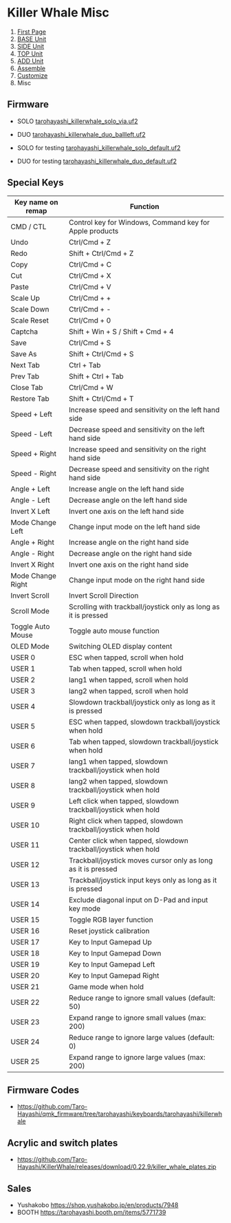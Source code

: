 # Killer Whale Misc

1. [First Page](../README_EN.md)
2. [BASE Unit](../leftside/2_BASE.md)
3. [SIDE Unit](../leftside/3_SIDE_TRACKBALL.md)
4. [TOP Unit](../leftside/4_TOP.md)
5. [ADD Unit](../leftside/5_ADD.md)
6. [Assemble](../leftside/6_ASSEMBLE.md)
7. [Customize](../leftside/7_CUSTOM.md)
8. Misc


## Firmware

- SOLO [tarohayashi_killerwhale_solo_via.uf2
](https://github.com/Taro-Hayashi/KillerWhale/releases/latest/download/tarohayashi_killerwhale_solo_via.uf2)
- DUO [tarohayashi_killerwhale_duo_ballleft.uf2
](https://github.com/Taro-Hayashi/KillerWhale/releases/latest/download/tarohayashi_killerwhale_duo_via.uf2)


- SOLO for testing [tarohayashi_killerwhale_solo_default.uf2
](https://github.com/Taro-Hayashi/KillerWhale/releases/latest/download/tarohayashi_killerwhale_solo_default.uf2)
- DUO for testing [tarohayashi_killerwhale_duo_default.uf2
](https://github.com/Taro-Hayashi/KillerWhale/releases/latest/download/tarohayashi_killerwhale_duo_default.uf2)


## Special Keys
|Key name on remap|Function|
|-|-|
|CMD / CTL|Control key for Windows, Command key for Apple products|
|Undo|Ctrl/Cmd + Z|
|Redo|Shift + Ctrl/Cmd + Z|
|Copy|Ctrl/Cmd + C|
|Cut|Ctrl/Cmd + X|
|Paste|Ctrl/Cmd + V|
|Scale Up|Ctrl/Cmd + +|
|Scale Down|Ctrl/Cmd + -|
|Scale Reset|Ctrl/Cmd + 0|
|Captcha|Shift + Win + S / Shift + Cmd + 4|
|Save|Ctrl/Cmd + S|
|Save As|Shift + Ctrl/Cmd + S|
|Next Tab|Ctrl + Tab|
|Prev Tab|Shift + Ctrl + Tab|
|Close Tab|Ctrl/Cmd + W|
|Restore Tab|Shift + Ctrl/Cmd + T|
|Speed + Left|Increase speed and sensitivity on the left hand side|
|Speed - Left|Decrease speed and sensitivity on the left hand side|
|Speed + Right|Increase speed and sensitivity on the right hand side|
|Speed - Right|Decrease speed and sensitivity on the right hand side|
|Angle + Left|Increase angle on the left hand side|
|Angle - Left|Decrease angle on the left hand side|
|Invert X Left|Invert one axis on the left hand side|
|Mode Change Left|Change input mode on the left hand side|
|Angle + Right|Increase angle on the right hand side|
|Angle - Right|Decrease angle on the right hand side|
|Invert X Right|Invert one axis on the right hand side|
|Mode Change Right|Change input mode on the right hand side|
|Invert Scroll|Invert Scroll Direction|
|Scroll Mode|Scrolling with trackball/joystick only as long as it is pressed|
|Toggle Auto Mouse|Toggle auto mouse function|
|OLED Mode|Switching OLED display content|
|USER 0|ESC when tapped, scroll when hold|
|USER 1|Tab when tapped, scroll when hold|
|USER 2|lang1 when tapped, scroll when hold|
|USER 3|lang2 when tapped, scroll when hold|
|USER 4|Slowdown trackball/joystick only as long as it is pressed|
|USER 5|ESC when tapped, slowdown trackball/joystick when hold|
|USER 6|Tab when tapped, slowdown trackball/joystick when hold|
|USER 7|lang1 when tapped, slowdown trackball/joystick when hold|
|USER 8|lang2 when tapped, slowdown trackball/joystick when hold|
|USER 9|Left click when tapped, slowdown trackball/joystick when hold|
|USER 10|Right click when tapped, slowdown trackball/joystick when hold|
|USER 11|Center click when tapped, slowdown trackball/joystick when hold|
|USER 12|Trackball/joystick moves cursor only as long as it is pressed|
|USER 13|Trackball/joystick input keys only as long as it is pressed|
|USER 14|Exclude diagonal input on D-Pad and input key mode|
|USER 15|Toggle RGB layer function|
|USER 16|Reset joystick calibration|
|USER 17|Key to Input Gamepad Up|
|USER 18|Key to Input Gamepad Down|
|USER 19|Key to Input Gamepad Left|
|USER 20|Key to Input Gamepad Right|
|USER 21|Game mode when hold|
|USER 22|Reduce range to ignore small values (default: 50)||
|USER 23|Expand range to ignore small values (max: 200)|
|USER 24|Reduce range to ignore large values (default: 0)|
|USER 25|Expand range to ignore large values (max: 200)|


## Firmware Codes
- https://github.com/Taro-Hayashi/qmk_firmware/tree/tarohayashi/keyboards/tarohayashi/killerwhale

## Acrylic and switch plates
- https://github.com/Taro-Hayashi/KillerWhale/releases/download/0.22.9/killer_whale_plates.zip

## Sales
- Yushakobo https://shop.yushakobo.jp/en/products/7948
- BOOTH https://tarohayashi.booth.pm/items/5771739
